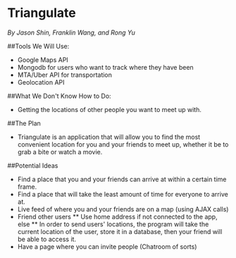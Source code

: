 # Triangulate
*By Jason Shin, Franklin Wang, and Rong Yu*

##Tools We Will Use:
* Google Maps API
* Mongodb for users who want to track where they have been
* MTA/Uber API for transportation
* Geolocation API

##What We Don't Know How to Do:
* Getting the locations of other people you want to meet up with.

##The Plan
* Triangulate is an application that will allow you to find the most
  convenient location for you and your friends to meet up, whether
  it be to grab a bite or watch a movie.

##Potential Ideas
* Find a place that you and your friends can arrive at within a certain
  time frame.
* Find a place that will take the least amount of time for everyone to
  arrive at.
* Live feed of where you and your friends are on a map (using AJAX calls)
* Friend other users
** Use home address if not connected to the app, else
** In order to send users' locations, the program will take the current
   location of the user, store it in a database, then your friend will
   be able to access it.
* Have a page where you can invite people (Chatroom of sorts)